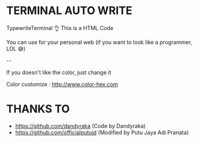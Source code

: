 # TERMINAL AUTO WRITE

TypewriteTerminal 👌
This is a HTML Code

You can use for your personal web (if you want to look like a programmer, LOL 😅)

--

If you doesn't like the color, just change it

Color customize : http://www.color-hex.com

# THANKS TO
* https://github.com/dandyraka (Code by Dandyraka)
* https://github.com/officialputuid (Modified by Putu Jaya Adi Pranata)
